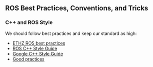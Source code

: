 ## ROS Best Practices, Conventions, and Tricks

### C++ and ROS Style
We should follow best practices and keep our standard as high:

* [ETHZ ROS best practices](https://github.com/ethz-asl/ros_best_practices)
* [ROS C++ Style Guide](http://wiki.ros.org/CppStyleGuide)
* [Google C++ Style Guide](https://google.github.io/styleguide/cppguide.html)
* [Good practices](https://x-team.com/blog/good-programming-practices-blog-post-wip/) 

